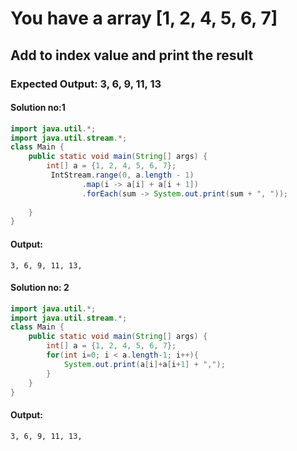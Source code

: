 # You have a array [1, 2, 4, 5, 6, 7]
## Add to index value and print the result
### Expected Output: 3, 6, 9, 11, 13
#### Solution no:1
```java
import java.util.*;
import java.util.stream.*;
class Main {
    public static void main(String[] args) {
        int[] a = {1, 2, 4, 5, 6, 7};
         IntStream.range(0, a.length - 1)
                .map(i -> a[i] + a[i + 1])
                .forEach(sum -> System.out.print(sum + ", "));
    
    }
}
```
#### Output:
```
3, 6, 9, 11, 13,
```
#### Solution no: 2
```java
import java.util.*;
import java.util.stream.*;
class Main {
    public static void main(String[] args) {
        int[] a = {1, 2, 4, 5, 6, 7};
        for(int i=0; i < a.length-1; i++){
            System.out.print(a[i]+a[i+1] + ",");
        }    
    }
}

```
#### Output:
```
3, 6, 9, 11, 13, 
```